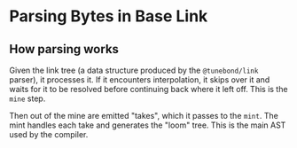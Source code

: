 # Parsing Bytes in Base Link

## How parsing works

Given the link tree (a data structure produced by the `@tunebond/link`
parser), it processes it. If it encounters interpolation, it skips over
it and waits for it to be resolved before continuing back where it left
off. This is the `mine` step.

Then out of the mine are emitted "takes", which it passes to the `mint`.
The mint handles each take and generates the "loom" tree. This is the
main AST used by the compiler.
